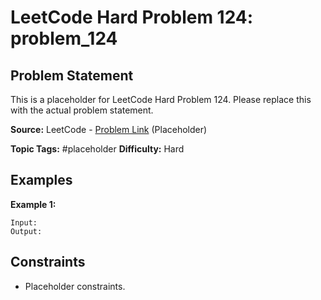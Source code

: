# LeetCode Hard Problem 124: problem_124

## Problem Statement

This is a placeholder for LeetCode Hard Problem 124.
Please replace this with the actual problem statement.

**Source:** LeetCode - [Problem Link](https://leetcode.com/problems/problem-124/) (Placeholder)

**Topic Tags:** #placeholder
**Difficulty:** Hard

## Examples

**Example 1:**

```
Input:
Output:
```

## Constraints

- Placeholder constraints.
